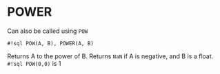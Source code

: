 # POWER

Can also be called using `POW`

`#!sql POW(A, B), POWER(A, B)`

Returns A to the power of B. Returns `NaN` if A is negative,
and B is a float. `#!sql POW(0,0)` is 1
